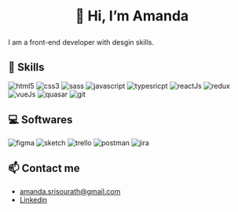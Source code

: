 # <p align=center>👋 Hi, I’m Amanda</p>

I am a front-end developer with desgin skills.

## 🤯 Skills

![html5](https://img.shields.io/badge/HTML5-E34F26?style=for-the-badge&logo=html5&logoColor=white)
![css3](https://img.shields.io/badge/CSS3-1572B6?style=for-the-badge&logo=css3&logoColor=white)
![sass](https://img.shields.io/badge/Sass-CC6699?style=for-the-badge&logo=sass&logoColor=white)
![javascript](https://img.shields.io/badge/JavaScript-323330?style=for-the-badge&logo=javascript&logoColor=F7DF1E)
![typesricpt](https://img.shields.io/badge/TypeScript-007ACC?style=for-the-badge&logo=typescript&logoColor=white)
![reactJs](https://img.shields.io/badge/React-20232A?style=for-the-badge&logo=react&logoColor=61DAFB)
![redux](https://img.shields.io/badge/Redux-593D88?style=for-the-badge&logo=redux&logoColor=white)
![vueJs](https://img.shields.io/badge/Vue.js-35495E?style=for-the-badge&logo=vuedotjs&logoColor=4FC08D)
![quasar](https://img.shields.io/badge/Quasar-16B7FB?style=for-the-badge&logo=quasar&logoColor=black)
![git](https://img.shields.io/badge/GIT-E44C30?style=for-the-badge&logo=git&logoColor=white)

## 💻 Softwares

![figma](https://img.shields.io/badge/Figma-F24E1E?style=for-the-badge&logo=figma&logoColor=white)
![sketch](https://img.shields.io/badge/Sketch-FFB387?style=for-the-badge&logo=sketch&logoColor=black)
![trello](https://img.shields.io/badge/Trello-0052CC?style=for-the-badge&logo=trello&logoColor=white)
![postman](https://img.shields.io/badge/Postman-FF6C37?style=for-the-badge&logo=Postman&logoColor=white)
![jira](https://img.shields.io/badge/jira-%230A0FFF.svg?style=for-the-badge&logo=jira&logoColor=white)

## 📫 Contact me

- amanda.srisourath@gmail.com
- [Linkedin](https://www.linkedin.com/in/a-srisourath/)

<!---
AmandaSrisourath/AmandaSrisourath is a ✨ special ✨ repository because its `README.md` (this file) appears on your GitHub profile.
You can click the Preview link to take a look at your changes.
--->

